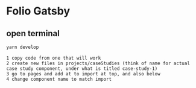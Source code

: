 # Folio Gatsby
## open terminal

```js
yarn develop 
```

``` to create another component for case studies:
1 copy code from one that will work
2 create new files in projects/caseStudies (think of name for actual case study component, under what is titled case-study-1)
3 go to pages and add at to import at top, and also below 
4 change component name to match import 
```

